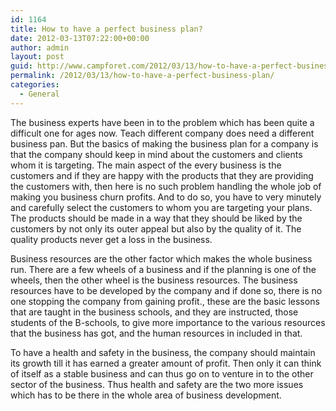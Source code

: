 ```yaml
---
id: 1164
title: How to have a perfect business plan?
date: 2012-03-13T07:22:00+00:00
author: admin
layout: post
guid: http://www.campforet.com/2012/03/13/how-to-have-a-perfect-business-plan/
permalink: /2012/03/13/how-to-have-a-perfect-business-plan/
categories:
  - General
---
```

The business experts have been in to the problem which has been quite a difficult one for ages now. Teach different company does need a different business pan. But the basics of making the business plan for a company is that the company should keep in mind about the customers and clients whom it is targeting. The main aspect of the every business is the customers and if they are happy with the products that they are providing the customers with, then here is no such problem handling the whole job of making you business churn profits. And to do so, you have to very minutely and carefully select the customers to whom you are targeting your plans. The products should be made in a way that they should be liked by the customers by not only its outer appeal but also by the quality of it. The quality products never get a loss in the business.

Business resources are the other factor which makes the whole business run. There are a few wheels of a business and if the planning is one of the wheels, then the other wheel is the business resources. The business resources have to be developed by the company and if done so, there is no one stopping the company from gaining profit., these are the basic lessons that are taught in the business schools, and they are instructed, those students of the B-schools, to give more importance to the various resources that the business has got, and the human resources in included in that.

To have a health and safety in the business, the company should maintain its growth till it has earned a greater amount of profit. Then only it can think of itself as a stable business and can thus go on to venture in to the other sector of the business. Thus health and safety are the two more issues which has to be there in the whole area of business development.